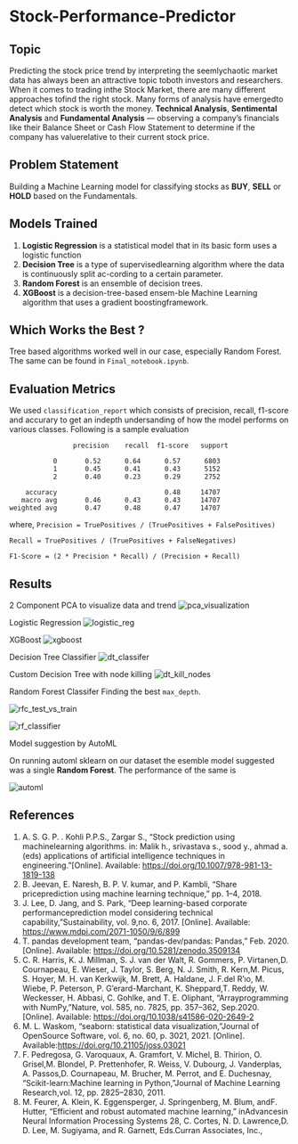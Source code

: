 # Stock-Performance-Predictor

## Topic

Predicting the stock price trend by interpreting the seemlychaotic market data has always been an attractive topic toboth investors and researchers. When it comes to trading inthe Stock Market, there are many different approaches tofind the right stock. Many forms of analysis have emergedto detect which stock is worth the money. **Technical Analysis**, **Sentimental Analysis** and **Fundamental Analysis** — observing a company’s financials like their Balance Sheet or Cash Flow Statement to determine if the company has valuerelative to their current stock price.

## Problem Statement

Building a Machine Learning model for classifying stocks as **BUY**, **SELL** or **HOLD** based on the Fundamentals.

## Models Trained

1. **Logistic Regression** is a statistical model that in its basic form uses a logistic function
1. **Decision Tree** is a type of supervisedlearning algorithm where the data is continuously split ac-cording to a certain parameter.
1. **Random Forest** is an ensemble of decision trees.
1. **XGBoost** is a decision-tree-based ensem-ble Machine Learning algorithm that uses a gradient boostingframework.

## Which Works the Best ?

Tree based algorithms worked well in our case, especially Random Forest. The same can be found in `Final_notebook.ipynb`.

## Evaluation Metrics

We used `classification_report` which consists of precision, recall, f1-score and accurary to get an indepth undersanding of how the model performs on various classes. Following is a sample evaluation

```
                precision    recall  f1-score   support

           0       0.52      0.64      0.57      6803
           1       0.45      0.41      0.43      5152
           2       0.40      0.23      0.29      2752

    accuracy                           0.48     14707
   macro avg       0.46      0.43      0.43     14707
weighted avg       0.47      0.48      0.47     14707
```

where,
`Precision = TruePositives / (TruePositives + FalsePositives)`

`Recall = TruePositives / (TruePositives + FalseNegatives)`

`F1-Score = (2 * Precision * Recall) / (Precision + Recall)`

## Results

2 Component PCA to visualize data and trend
![pca_visualization](Results/2_component_PCA_Analysis.png)

Logistic Regression
![logistic_reg](Results/Logistic_Regression.png)

XGBoost
![xgboost](Results/XGBoost.png)

Decision Tree Classifier
![dt_classifer](Results/Decision_Tree_Classifier.png)

Custom Decision Tree with node killing
![dt_kill_nodes](Results/Killing_nodes_accuracy.png)

Random Forest Classifer
Finding the best `max_depth`.

![rfc_test_vs_train](Results/RFC_Max_train_vs_test.png)

![rf_classifier](Results/Custom_Random_Forest_Classifier.png)

Model suggestion by AutoML

On running automl sklearn on our dataset the esemble model suggested was a single **Random Forest**. The performance of the same is

![automl](Results/Auto_ML.png)

## References

1. A. S. G. P. . Kohli P.P.S., Zargar S., “Stock prediction using machinelearning algorithms. in: Malik h., srivastava s., sood y., ahmad a.(eds) applications of artificial intelligence techniques in engineering.”[Online]. Available: https://doi.org/10.1007/978-981-13-1819-138
1. B. Jeevan, E. Naresh, B. P. V. kumar, and P. Kambli, “Share priceprediction using machine learning technique,” pp. 1–4, 2018.
1. J. Lee, D. Jang, and S. Park, “Deep learning-based corporate performanceprediction model considering technical capability,”Sustainability, vol. 9,no. 6, 2017. [Online]. Available: https://www.mdpi.com/2071-1050/9/6/899
1. T. pandas development team, “pandas-dev/pandas: Pandas,” Feb. 2020.[Online]. Available: https://doi.org/10.5281/zenodo.3509134
1. C. R. Harris, K. J. Millman, S. J. van der Walt, R. Gommers, P. Virtanen,D. Cournapeau, E. Wieser, J. Taylor, S. Berg, N. J. Smith, R. Kern,M. Picus, S. Hoyer, M. H. van Kerkwijk, M. Brett, A. Haldane, J. F.del R’ıo, M. Wiebe, P. Peterson, P. G’erard-Marchant, K. Sheppard,T. Reddy, W. Weckesser, H. Abbasi, C. Gohlke, and T. E. Oliphant, “Arrayprogramming with NumPy,”Nature, vol. 585, no. 7825, pp. 357–362, Sep.2020. [Online]. Available: https://doi.org/10.1038/s41586-020-2649-2
1. M. L. Waskom, “seaborn: statistical data visualization,”Journal of OpenSource Software, vol. 6, no. 60, p. 3021, 2021. [Online]. Available:https://doi.org/10.21105/joss.03021
1. F. Pedregosa, G. Varoquaux, A. Gramfort, V. Michel, B. Thirion, O. Grisel,M. Blondel, P. Prettenhofer, R. Weiss, V. Dubourg, J. Vanderplas, A. Passos,D. Cournapeau, M. Brucher, M. Perrot, and E. Duchesnay, “Scikit-learn:Machine learning in Python,”Journal of Machine Learning Research,vol. 12, pp. 2825–2830, 2011.
1. M. Feurer, A. Klein, K. Eggensperger, J. Springenberg, M. Blum, andF. Hutter, “Efficient and robust automated machine learning,” inAdvancesin Neural Information Processing Systems 28, C. Cortes, N. D. Lawrence,D. D. Lee, M. Sugiyama, and R. Garnett, Eds.Curran Associates, Inc.,
